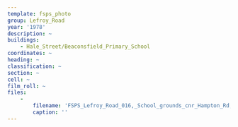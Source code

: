 ```yaml
---
template: fsps_photo
group: Lefroy_Road
year: '1978'
description: ~
buildings:
    - Hale_Street/Beaconsfield_Primary_School
coordinates: ~
heading: ~
classification: ~
section: ~
cell: ~
film_roll: ~
files:
    -
        filename: 'FSPS_Lefroy_Road_016,_School_grounds_cnr_Hampton_Rd,_20-4-G,_1978.png'
        caption: ''
---
```

